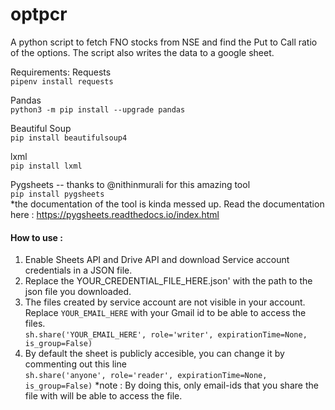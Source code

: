# optpcr
A python script to fetch FNO stocks from NSE and find the Put to Call ratio of the options. The script also writes the data to a google sheet.


Requirements:
Requests<br>
`pipenv install requests`

Pandas<br>
`python3 -m pip install --upgrade pandas`

Beautiful Soup<br>
`pip install beautifulsoup4`

lxml<br>
`pip install lxml`

Pygsheets -- thanks to @nithinmurali for this amazing tool<br>
`pip install pygsheets`<br>
*the documentation of the tool is kinda messed up. Read the documentation here : https://pygsheets.readthedocs.io/index.html<br>

<b><h4>How to use :</h4></b>
1) Enable Sheets API and Drive API and download Service account credentials in a JSON file.
2) Replace the YOUR_CREDENTIAL_FILE_HERE.json' with the path to the json file you downloaded.
3) The files created by service account are not visible in your account. Replace `YOUR_EMAIL_HERE` with your Gmail id to be able to access the   files.<br>
            `sh.share('YOUR_EMAIL_HERE', role='writer', expirationTime=None, is_group=False)`<br>
4) By default the sheet is publicly accesible, you can change it by commenting out this line<br>
             `sh.share('anyone', role='reader', expirationTime=None, is_group=False)`
   *note : By doing this, only email-ids that you share the file with will be able to access the file.
